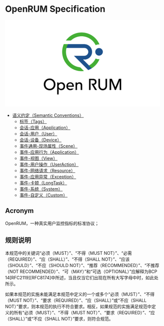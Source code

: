 
# OpenRUM Specification

![OpenRUM Logo](resources/images/logo/open_rum_vertical_logo.png)

- [语义约定（Semantic Conventions）](./semantic_conventions/README.md)
  - [标签（Tags）](./semantic_conventions/tags.md)
  - [会话-应用（Application）](./semantic_conventions/session_application.md)
  - [会话-用户（User）](./semantic_conventions/session_user.md)
  - [会话-设备（Device）](./semantic_conventions/session_device.md)
  - [事件通用-现场属性（Scene）](./semantic_conventions/event_common_scene.md)
  - [事件-应用行为（Application）](./semantic_conventions/event_application.md)
  - [事件-视图（View）](./semantic_conventions/event_view.md)
  - [事件-用户操作（UserAction）](./semantic_conventions/event_user_action.md)
  - [事件-网络请求（Resource）](./semantic_conventions/event_resource.md)
  - [事件-应用异常（Exception）](./semantic_conventions/event_exception.md)
  - [事件-卡顿（LongTask）](./semantic_conventions/event_longTask.md)
  - [事件-系统（System）](./semantic_conventions/event_system.md)
  - [事件-自定义（Custom）](./semantic_conventions/event_custom.md)
  

## Acronym

OpenRUM，一种真实用户监控指标的标准协议；

## 规则说明

本规范中的关键词“必须（MUST）”、“不得（MUST NOT）”、“必需（REQUIRED）”、“应（SHALL）”、“不得（SHALL NOT）”、“应该（SHOULD）”、“不应（SHOULD NOT）”、“推荐（RECOMMENDED）”、“不推荐（NOT RECOMMENDED）”、“可（MAY）”和“可选（OPTIONAL）”应解释为BCP 14[RFC2119][RFC8174]中所述，当且仅当它们出现在所有大写字母中时，如此处所示。

如果本规范的实施未能满足本规范中定义的一个或多个“必须（MUST）”、“不得（MUST NOT）”、“要求（REQUIRED）”、“应（SHALL）”或“不应（SHALL NOT）”要求，则本规范的执行不符合要求。相反，如果规范的实施满足规范中定义的所有“必须（MUST）”、“不得（MUST NOT）”、“要求（REQUIRED）”、“应（SHALL）”或“不应（SHALL NOT）”要求，则符合规范。
